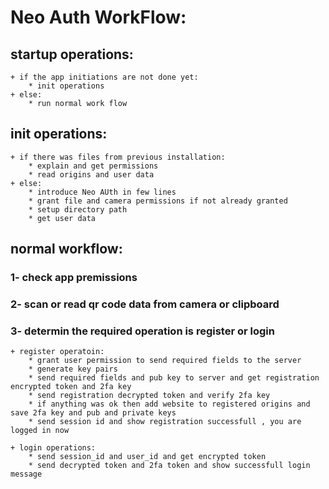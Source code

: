 # Neo Auth WorkFlow:


## startup operations:
    + if the app initiations are not done yet:
        * init operations
    + else:
        * run normal work flow


## init operations:
    + if there was files from previous installation:
        * explain and get permissions
        * read origins and user data
    + else:
        * introduce Neo AUth in few lines
        * grant file and camera permissions if not already granted
        * setup directory path
        * get user data


## normal workflow:
### 1- check app premissions
### 2- scan or read qr code data from camera or clipboard
### 3- determin the required operation is register or login
    + register operatoin: 
        * grant user permission to send required fields to the server
        * generate key pairs
        * send required fields and pub key to server and get registration encrypted token and 2fa key
        * send registration decrypted token and verify 2fa key
        * if anything was ok then add website to registered origins and save 2fa key and pub and private keys
        * send session id and show registration successfull , you are logged in now

    + login operations:
        * send session_id and user_id and get encrypted token
        * send decrypted token and 2fa token and show successfull login message
